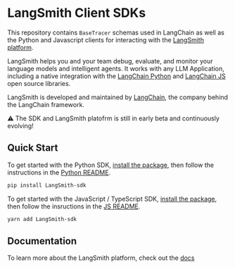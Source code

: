 # LangSmith Client SDKs

This repository contains `BaseTracer` schemas used in LangChain as well as the Python and Javascript clients for interacting with the [LangSmith platform](https://www.langchain.plus/).

LangSmith helps you and your team debug, evaluate, and monitor your language models and intelligent agents. It works
with any LLM Application, including a native integration with the [LangChain Python](https://github.com/hwchase17/langchain) and [LangChain JS](https://github.com/hwchase17/langchainjs) open source libraries.

LangSmith is developed and maintained by [LangChain](https://langchain.com/), the company behind the LangChain framework.

⚠️ The SDK and LangSmith platofrm is still in early beta and continuously evolving!

## Quick Start

To get started with the Python SDK, [install the package](https://pypi.org/project/LangSmith-sdk/), then follow the instructions in the [Python README](python/README.md).

```bash
pip install LangSmith-sdk
```

To get started with the JavaScript / TypeScript SDK, [install the package](https://www.npmjs.com/package/LangSmith-sdk), then follow the insructions in the [JS README](js/README.md).

```bash
yarn add LangSmith-sdk
```

## Documentation

To learn more about the LangSmith platform, check out the [docs](https://docs.langchain.plus/docs/)
